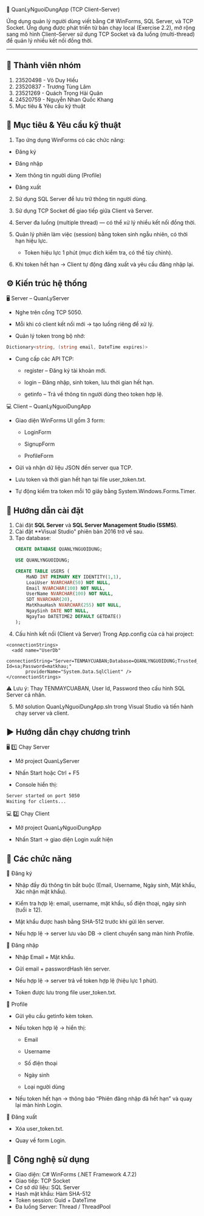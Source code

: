 🧩 QuanLyNguoiDungApp (TCP Client–Server)

Ứng dụng quản lý người dùng viết bằng C# WinForms, SQL Server, và TCP Socket.
Ứng dụng được phát triển từ bản chạy local (Exercise 2.2), mở rộng sang mô hình Client–Server sử dụng TCP Socket và đa luồng (multi-thread) để quản lý nhiều kết nối đồng thời.

---

## 👥 Thành viên nhóm

1. 23520498 - Võ Duy Hiếu
2. 23520837 - Trương Tùng Lâm
3. 23521269 - Quách Trọng Hải Quân
4. 24520759 - Nguyễn Nhan Quốc Khang
1. Mục tiêu & Yêu cầu kỹ thuật

## 🎯 Mục tiêu & Yêu cầu kỹ thuật

1. Tạo ứng dụng WinForms có các chức năng:

  - Đăng ký

  - Đăng nhập

  - Xem thông tin người dùng (Profile)

  - Đăng xuất

2. Sử dụng SQL Server để lưu trữ thông tin người dùng.

3. Sử dụng TCP Socket để giao tiếp giữa Client và Server.

4. Server đa luồng (multiple thread) — có thể xử lý nhiều kết nối đồng thời.

5. Quản lý phiên làm việc (session) bằng token sinh ngẫu nhiên, có thời hạn hiệu lực.
   - Token hiệu lực 1 phút (mục đích kiểm tra, có thể tùy chỉnh).

7. Khi token hết hạn → Client tự động đăng xuất và yêu cầu đăng nhập lại.

## ⚙️ Kiến trúc hệ thống

🖥 Server – QuanLyServer

- Nghe trên cổng TCP 5050.

- Mỗi khi có client kết nối mới → tạo luồng riêng để xử lý.

- Quản lý token trong bộ nhớ:
```c#
Dictionary<string, (string email, DateTime expires)>
```
- Cung cấp các API TCP:

  - register – Đăng ký tài khoản mới.

  - login – Đăng nhập, sinh token, lưu thời gian hết hạn.

  - getinfo – Trả về thông tin người dùng theo token hợp lệ.

💻 Client – QuanLyNguoiDungApp

- Giao diện WinForms UI gồm 3 form:

  - LoginForm

  - SignupForm

  - ProfileForm

- Gửi và nhận dữ liệu JSON đến server qua TCP.

- Lưu token và thời gian hết hạn tại file user_token.txt.

- Tự động kiểm tra token mỗi 10 giây bằng System.Windows.Forms.Timer.

## 🔧 Hướng dẫn cài đặt

1. Cài đặt **SQL Server** và **SQL Server Management Studio (SSMS)**.
2. Cài đặt **Visual Studio" phiên bản 2016 trở về sau.  
3. Tạo database:
   ```sql
   CREATE DATABASE QUANLYNGUOIDUNG;

   USE QUANLYNGUOIDUNG;

   CREATE TABLE USERS (
       MaND INT PRIMARY KEY IDENTITY(1,1),
       LoaiUser NVARCHAR(50) NOT NULL,
       Email NVARCHAR(100) NOT NULL,
       UserName NVARCHAR(100) NOT NULL,
       SDT NVARCHAR(20),
       MatKhauHash NVARCHAR(255) NOT NULL,
       NgaySinh DATE NOT NULL,
       NgayTao DATETIME2 DEFAULT GETDATE()
   );

4. Cấu hình kết nối (Client và Server)
Trong App.config của cả hai project:
```
<connectionStrings>
  <add name="UserDb"
       connectionString="Server=TENMAYCUABAN;Database=QUANLYNGUOIDUNG;Trusted_Connection=True;User Id=sa;Password=matkhau;"
       providerName="System.Data.SqlClient" />
</connectionStrings>
```

⚠️ Lưu ý: Thay TENMAYCUABAN, User Id, Password theo cấu hình SQL Server cá nhân.

5. Mở solution QuanLyNguoiDungApp.sln trong Visual Studio và tiến hành chạy server và client.


## ▶️ Hướng dẫn chạy chương trình

🖥 1️⃣ Chạy Server

- Mở project QuanLyServer

- Nhấn Start hoặc Ctrl + F5

- Console hiển thị:
```cmd
Server started on port 5050
Waiting for clients...
```

💻 2️⃣ Chạy Client

- Mở project QuanLyNguoiDungApp

- Nhấn Start → giao diện Login xuất hiện

## 🧩 Các chức năng

🔐 Đăng ký

- Nhập đầy đủ thông tin bắt buộc (Email, Username, Ngày sinh, Mật khẩu, Xác nhận mật khẩu).

- Kiểm tra hợp lệ: email, username, mật khẩu, số điện thoại, ngày sinh (tuổi ≥ 12).

- Mật khẩu được hash bằng SHA-512 trước khi gửi lên server.

- Nếu hợp lệ → server lưu vào DB → client chuyển sang màn hình Profile.

🔑 Đăng nhập

- Nhập Email + Mật khẩu.

- Gửi email + passwordHash lên server.

- Nếu hợp lệ → server trả về token hợp lệ (hiệu lực 1 phút).

- Token được lưu trong file user_token.txt.

🧾 Profile

- Gửi yêu cầu getinfo kèm token.

- Nếu token hợp lệ → hiển thị:

  - Email
  
  - Username
  
  - Số điện thoại
  
  - Ngày sinh
  
  - Loại người dùng
  
- Nếu token hết hạn → thông báo “Phiên đăng nhập đã hết hạn” và quay lại màn hình Login.

🚪 Đăng xuất

- Xóa user_token.txt.

- Quay về form Login.

## 🧰 Công nghệ sử dụng

- Giao diện:	C# WinForms (.NET Framework 4.7.2)
- Giao tiếp:	TCP Socket
- Cơ sở dữ liệu:	SQL Server
- Hash mật khẩu: Hàm SHA-512
- Token session:	Guid + DateTime
- Đa luồng Server:	Thread / ThreadPool
